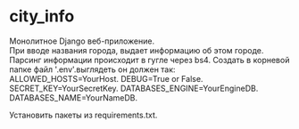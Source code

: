 # city_info
Монолитное Django веб-приложение.  
При вводе названия города, выдает информацию об этом городе.
Парсинг информации происходит в гугле через bs4. 
Создать в корневой папке файл '.env'.выглядеть он должен так:  
ALLOWED_HOSTS=YourHost. 
DEBUG=True or False. 
SECRET_KEY=YourSecretKey. 
DATABASES_ENGINE=YourEngineDB. 
DATABASES_NAME=YourNameDB. 

Установить пакеты из requirements.txt. 
